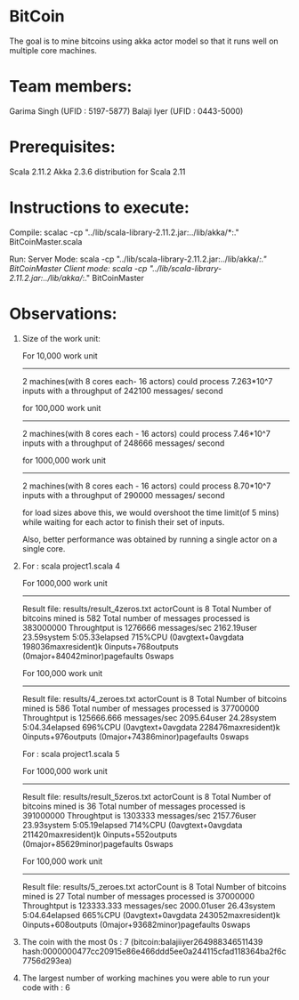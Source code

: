 BitCoin
=======
The goal is to mine bitcoins using akka actor model so that it runs well on multiple core machines.

Team members:
=======
Garima Singh (UFID : 5197-5877)
Balaji Iyer  (UFID : 0443-5000)

Prerequisites:
=======
Scala 2.11.2
Akka 2.3.6 distribution for Scala 2.11

Instructions to execute:
=======
Compile:
	scalac -cp  "../lib/scala-library-2.11.2.jar:../lib/akka/*:." BitCoinMaster.scala

Run:
	Server Mode: scala -cp  "../lib/scala-library-2.11.2.jar:../lib/akka/*:." BitCoinMaster <number of zeros>
	Client mode: scala -cp  "../lib/scala-library-2.11.2.jar:../lib/akka/*:." BitCoinMaster <server ip>

Observations:
=======

1. Size of the work unit:
	
	For 10,000 work unit
	_____________________
	2 machines(with 8 cores each- 16 actors) could process 7.263*10^7 inputs with a throughput of 242100 messages/ second

	for 100,000 work unit
	_____________________
	2 machines(with 8 cores each - 16 actors) could process 7.46*10^7 inputs with a throughput of 248666 messages/ second 

	for 1000,000 work unit
	______________________
	2 machines(with 8 cores each - 16 actors) could process 8.70*10^7 inputs with a throughput of 290000 messages/ second 
	
	for load sizes above this, we would overshoot the time limit(of 5 mins) while waiting for each actor to finish their set of inputs.
	
	Also, better performance was obtained by running a single actor on a single core.
	

2. For : scala project1.scala 4

	For 1000,000 work unit
	_____________________
	Result file: results/result_4zeros.txt
	actorCount is 8
	Total Number of bitcoins mined is 582
	Total number of messages processed is 383000000
	Throughtput is 1276666 messages/sec
	2162.19user 23.59system 5:05.33elapsed 715%CPU (0avgtext+0avgdata 198036maxresident)k
	0inputs+768outputs (0major+84042minor)pagefaults 0swaps


	For 100,000 work unit
	_____________________
	Result file: results/4_zeroes.txt
	actorCount is 8
	Total Number of bitcoins mined is 586
	Total number of messages processed is 37700000
	Throughtput is 125666.666 messages/sec
	2095.64user 24.28system 5:04.34elapsed 696%CPU (0avgtext+0avgdata 228476maxresident)k
	0inputs+976outputs (0major+74386minor)pagefaults 0swaps

   For : scala project1.scala 5

   	For 1000,000 work unit
	_____________________
	Result file: results/result_5zeros.txt
	actorCount is 8
	Total Number of bitcoins mined is 36
	Total number of messages processed is 391000000
	Throughtput is 1303333 messages/sec
	2157.76user 23.93system 5:05.19elapsed 714%CPU (0avgtext+0avgdata 211420maxresident)k
	0inputs+552outputs (0major+85629minor)pagefaults 0swaps

	For 100,000 work unit
	_____________________
    Result file: results/5_zeroes.txt
    actorCount is 8
	Total Number of bitcoins mined is 27
	Total number of messages processed is 37000000
	Throughtput is 123333.333 messages/sec
	2000.01user 26.43system 5:04.64elapsed 665%CPU (0avgtext+0avgdata 243052maxresident)k
	0inputs+608outputs (0major+93682minor)pagefaults 0swaps



3. The coin with the most 0s : 7 (bitcoin:balajiiyer264988346511439    hash:0000000477cc20915e86e466ddd5ee0a244115cfad118364ba2f6c7756d293ea)

4. The largest number of working machines you were able to run your code with : 6






